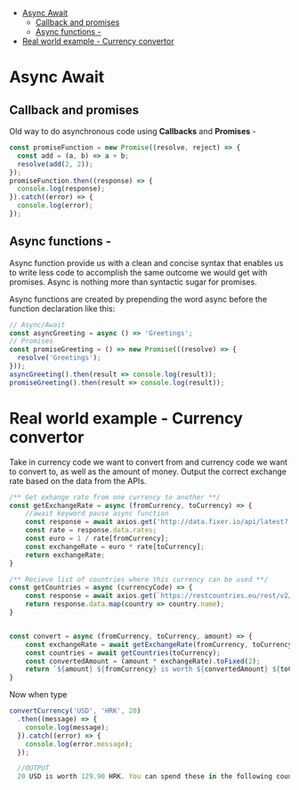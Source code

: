 - [Async Await](#async-await)
  - [Callback and promises](#callback-and-promises)
  - [Async functions -](#async-functions)
- [Real world example - Currency convertor](#real-world-example---currency-convertor)

# Async Await

## Callback and promises

Old way to do asynchronous code using **Callbacks** and **Promises** -

```javascript
const promiseFunction = new Promise((resolve, reject) => {
  const add = (a, b) => a + b;
  resolve(add(2, 2));
});
promiseFunction.then((response) => {
  console.log(response);
}).catch((error) => {
  console.log(error);
});
```

## Async functions - 
Async function provide us with a clean and concise syntax that enables us to write less code to accomplish the same outcome we would get with promises. Async is nothing more than syntactic sugar for promises.

Async functions are created by prepending the word async before the function declaration like this:

```javascript
// Async/Await
const asyncGreeting = async () => 'Greetings';
// Promises
const promiseGreeting = () => new Promise(((resolve) => {
  resolve('Greetings');
}));
asyncGreeting().then(result => console.log(result));
promiseGreeting().then(result => console.log(result));
```
# Real world example - Currency convertor

Take in currency code we want to convert from and currency code we want to convert to, as well as the amount of money. Output the correct exchange rate based on the data from the APIs.

```javascript
/** Get exhange rate from one currency to another **/
const getExchangeRate = async (fromCurrency, toCurrency) => {
    //await keyword pause async function
    const response = await axios.get('http://data.fixer.io/api/latest?    access_key=[yourAccessKey]&format=1');
    const rate = response.data.rates;
    const euro = 1 / rate[fromCurrency];
    const exchangeRate = euro * rate[toCurrency];
    return exchangeRate;
}

/** Recieve list of countries where this currency can be used **/
const getCountries = async (currencyCode) => {
    const response = await axios.get(`https://restcountries.eu/rest/v2/currency/${currencyCode}`);
    return response.data.map(country => country.name);
}


const convert = async (fromCurrency, toCurrency, amount) => {
    const exchangeRate = await getExchangeRate(fromCurrency, toCurrency);
    const countries = await getCountries(toCurrency);
    const convertedAmount = (amount * exchangeRate).toFixed(2);
    return `${amount} ${fromCurrency} is worth ${convertedAmount} ${toCurrency}. You can spend these in the following countries: ${countries}`;
}
```

Now when type 
```javascript
convertCurrency('USD', 'HRK', 20)
  .then((message) => {
    console.log(message);
  }).catch((error) => {
    console.log(error.message);
  });

  //OUTPUT
  20 USD is worth 129.90 HRK. You can spend these in the following countries: Croatia
```